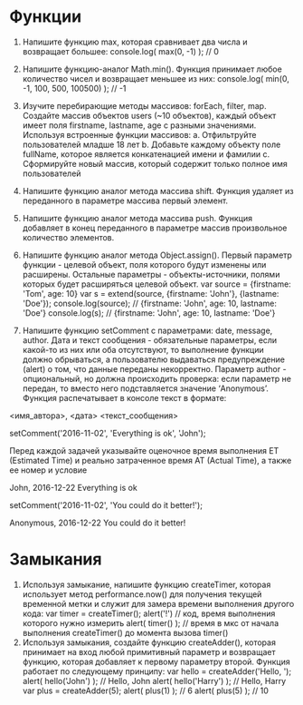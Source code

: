 # Функции

1. Напишите функцию max, которая сравнивает два числа и возвращает большее:
console.log( max(0, -1) ); // 0
2. Напишите функцию-аналог Math.min(). Функция принимает любое количество чисел и
возвращает меньшее из них:
console.log( min(0, -1, 100, 500, 100500) ); // -1
3. Изучите перебирающие методы массивов: forEach, filter, map. Создайте массив
объектов users (~10 объектов), каждый объект имеет поля firstname, lastname, age с
разными значениями. Используя встроенные функции массивов:
a. Отфильтруйте пользователей младше 18 лет
b. Добавьте каждому объекту поле fullName, которое является конкатенацией
имени и фамилии
c. Сформируйте новый массив, который содержит только полное имя
пользователей

4. Напишите функцию аналог метода массива shift. Функция удаляет из переданного в
параметре массива первый элемент.
5. Напишите функцию аналог метода массива push. Функция добавляет в конец
переданного в параметре массив произвольное количество элементов.
6. Напишите функцию аналог метода Object.assign(). Первый параметр функции -
целевой объект, поля которого будут изменены или расширены. Остальные
параметры - объекты-источники, полями которых будет расширяться целевой объект.
var source = {firstname: &#39;Tom&#39;, age: 10}
var s = extend(source, {firstname: &#39;John&#39;}, {lastname: &#39;Doe&#39;});
console.log(source); // {firstname: &#39;John&#39;, age: 10, lastname: &#39;Doe&#39;}
console.log(s); // {firstname: &#39;John&#39;, age: 10, lastname: &#39;Doe&#39;}
7. Напишите функцию setComment с параметрами: date, message, author. Дата и текст
сообщения - обязательные параметры, если какой-то из них или оба отсутствуют, то
выполнение функции должно обрываться, а пользователю выдаваться
предупреждение (alert) о том, что данные переданы некорректно. Параметр author -
опциональный, но должна происходить проверка: если параметр не передан, то
вместо него подставляется значение ‘Anonymous’. Функция распечатывает в консоле
текст в формате:

&lt;имя_автора&gt;, &lt;дата&gt;
&lt;текст_сообщения&gt;

setComment(&#39;2016-11-02&#39;, &#39;Everything is ok&#39;, &#39;John&#39;);

Перед каждой задачей указывайте оценочное время выполнения ET (Estimated Time) и реально затраченное
время AT (Actual Time), а также ее номер и условие

John, 2016-12-22
Everything is ok

setComment(&#39;2016-11-02&#39;, &#39;You could do it better!&#39;);

Anonymous, 2016-12-22
You could do it better!

# Замыкания

1. Используя замыкание, напишите функцию createTimer, которая использует метод
performance.now() для получения текущей временной метки и служит для замера
времени выполнения другого кода:
var timer = createTimer();
alert(&#39;!&#39;) // код, время выполнения которого нужно измерить
alert( timer() ); // время в мкс от начала выполнения createTimer() до
момента вызова timer()
2. Используя замыкания, создайте функцию createAdder(), которая принимает на вход
любой примитивный параметр и возвращает функцию, которая добавляет к первому
параметру второй. Функция работает по следующему принципу:
var hello = createAdder(&#39;Hello, &#39;);
alert( hello(&#39;John&#39;) ); // Hello, John
alert( hello(&#39;Harry&#39;) ); // Hello, Harry
var plus = createAdder(5);
alert( plus(1) ); // 6
alert( plus(5) ); // 10